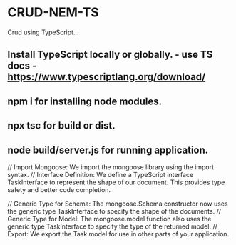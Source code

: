 # CRUD-NEM-TS
Crud using TypeScript...

## Install TypeScript locally or globally. - use TS docs - https://www.typescriptlang.org/download/
## npm i for installing node modules.
## npx tsc for build or dist.
## node build/server.js for running application.

// Import Mongoose: We import the mongoose library using the import syntax.
// Interface Definition: We define a TypeScript interface TaskInterface to represent the shape of our document. This provides type safety and better code completion.

// Generic Type for Schema: The mongoose.Schema constructor now uses the generic type TaskInterface to specify the shape of the documents.
// Generic Type for Model: The mongoose.model function also uses the generic type TaskInterface to specify the type of the returned model.
// Export: We export the Task model for use in other parts of your application.
